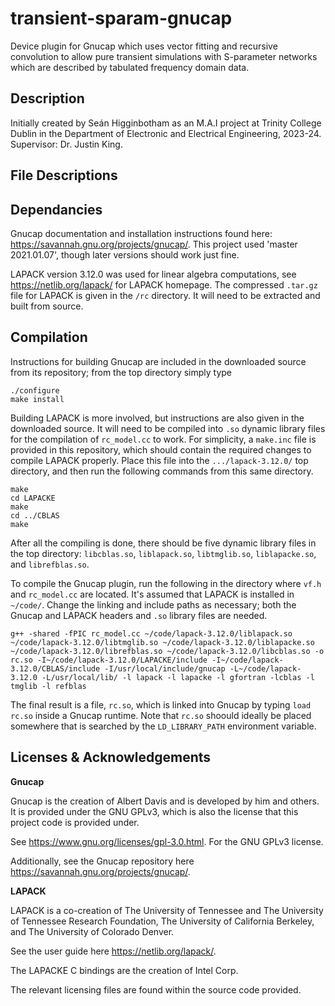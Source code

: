 # transient-sparam-gnucap
Device plugin for Gnucap which uses vector fitting and recursive convolution to allow pure transient simulations with S-parameter networks which are described by tabulated frequency domain data.

## Description
Initially created by Seán Higginbotham as an M.A.I project at Trinity College Dublin in the Department of Electronic and Electrical Engineering, 2023-24. Supervisor: Dr. Justin King.

## File Descriptions

## Dependancies
Gnucap documentation and installation instructions found here: <https://savannah.gnu.org/projects/gnucap/>.
This project used 'master 2021.01.07', though later versions should work just fine.

LAPACK version 3.12.0 was used for linear algebra computations, see <https://netlib.org/lapack/> for LAPACK homepage. The  compressed ```.tar.gz``` file for LAPACK is given in the ```/rc``` directory. It will need to be extracted and built from source.

## Compilation
Instructions for building Gnucap are included in the downloaded source from its repository; from the top directory simply type
```
./configure
make install
```
Building LAPACK is more involved, but instructions are also given in the downloaded source. It will need to be compiled into ```.so``` dynamic library files for the compilation of ```rc_model.cc``` to work.
For simplicity, a ```make.inc``` file is provided in this repository, which should contain the required changes to compile LAPACK properly. Place this file into the ```.../lapack-3.12.0/``` top directory, and then run the following commands from this same directory.
```
make
cd LAPACKE
make
cd ../CBLAS
make
```
After all the compiling is done, there should be five dynamic library files in the top directory: ```libcblas.so```, ```liblapack.so```, ```libtmglib.so```, ```liblapacke.so```, and ```librefblas.so```.

To compile the Gnucap plugin, run the following in the directory where  ```vf.h``` and  ```rc_model.cc``` are located. It's assumed that LAPACK is installed in  ```~/code/```. Change the linking and include paths as necessary; both the Gnucap and LAPACK headers and  ```.so``` library files are needed.
```
g++ -shared -fPIC rc_model.cc ~/code/lapack-3.12.0/liblapack.so ~/code/lapack-3.12.0/libtmglib.so ~/code/lapack-3.12.0/liblapacke.so ~/code/lapack-3.12.0/librefblas.so ~/code/lapack-3.12.0/libcblas.so -o rc.so -I~/code/lapack-3.12.0/LAPACKE/include -I~/code/lapack-3.12.0/CBLAS/include -I/usr/local/include/gnucap -L~/code/lapack-3.12.0 -L/usr/local/lib/ -l lapack -l lapacke -l gfortran -lcblas -l tmglib -l refblas
```
The final result is a file, ```rc.so```, which is linked into Gnucap by typing ```load rc.so``` inside a Gnucap runtime. Note that ```rc.so``` shoould ideally be placed somewhere that is searched by the ```LD_LIBRARY_PATH``` environment variable.

## Licenses & Acknowledgements

**Gnucap**

Gnucap is the creation of Albert Davis and is developed by him and others. It is provided under
the GNU GPLv3, which is also the license that this project code is provided under.

See https://www.gnu.org/licenses/gpl-3.0.html. For the GNU GPLv3 license.

Additionally, see the Gnucap repository here https://savannah.gnu.org/projects/gnucap/.

**LAPACK**

LAPACK is a co-creation of The University of Tennessee and The University of Tennessee
Research Foundation, The University of California Berkeley, and The University of Colorado
Denver.

See the user guide here https://netlib.org/lapack/.

The LAPACKE C bindings are the creation of Intel Corp.

The relevant licensing files are found within the source code provided.
